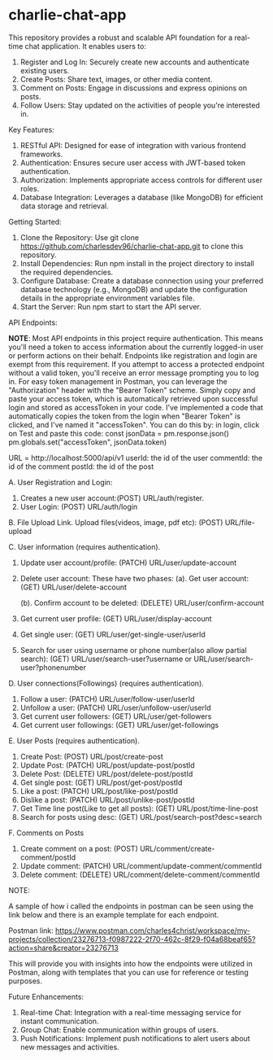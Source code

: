 # charlie-chat-app

This repository provides a robust and scalable API foundation for a real-time chat application. It enables users to:

1. Register and Log In: Securely create new accounts and authenticate existing users.
2. Create Posts: Share text, images, or other media content.
3. Comment on Posts: Engage in discussions and express opinions on posts.
4. Follow Users: Stay updated on the activities of people you're interested in.
   
Key Features:

1. RESTful API: Designed for ease of integration with various frontend frameworks.
2. Authentication: Ensures secure user access with JWT-based token authentication.
3. Authorization: Implements appropriate access controls for different user roles.
4. Database Integration: Leverages a database (like MongoDB) for efficient data storage and retrieval.

Getting Started:

1. Clone the Repository: Use git clone https://github.com/charlesdev96/charlie-chat-app.git to clone this repository.
2. Install Dependencies: Run npm install in the project directory to install the required dependencies.
3. Configure Database: Create a database connection using your preferred database technology (e.g., MongoDB) and update the configuration details in the appropriate environment variables file.
4. Start the Server: Run npm start to start the API server.
   
API Endpoints:

**NOTE**: Most API endpoints in this project require authentication. This means you'll need a token to access information about the currently logged-in user or perform actions on their behalf. Endpoints like registration and login are exempt from this requirement.
If you attempt to access a protected endpoint without a valid token, you'll receive an error message prompting you to log in. For easy token management in Postman, you can leverage the "Authorization" header with the "Bearer Token" scheme. Simply copy and paste your access token, which is automatically retrieved upon successful login and stored as accessToken in your code.
I've implemented a code that automatically copies the token from the login when "Bearer Token" is clicked, and I've named it "accessToken". You can do this by:
in login, click on Test and paste this code:
const jsonData = pm.response.json()
pm.globals.set("accessToken", jsonData.token)

URL = http://localhost:5000/api/v1
userId: the id of the user
commentId: the id of the comment
postId: the id of the post


A. User Registration and Login:
  1. Creates a new user account:(POST) URL/auth/register.
  2. User Login: (POST) URL/auth/login

B. File Upload Link.
  Upload files(videos, image, pdf etc): (POST) URL/file-upload

C. User information (requires authentication).
  1. Update user account/profile: (PATCH) URL/user/update-account
  2. Delete user account: These have two phases:
     (a). Get user account: (GET) URL/user/delete-account
     
     (b). Confirm account to be deleted: (DELETE) URL/user/confirm-account
  4. Get current user profile: (GET) URL/user/display-account
  5. Get single user: (GET) URL/user/get-single-user/userId
  6. Search for user using username or phone number(also allow partial search): (GET) URL/user/search-user?username or URL/user/search-user?phonenumber

D. User connections(Followings) (requires authentication).
  1. Follow a user: (PATCH) URL/user/follow-user/userId
  2. Unfollow a user: (PATCH) URL/user/unfollow-user/userId
  3. Get current user followers: (GET) URL/user/get-followers
  4. Get current user followings: (GET) URL/user/get-followings

E. User Posts (requires authentication).
  1. Create Post: (POST) URL/post/create-post
  2. Update Post: (PATCH) URL/post/update-post/postId
  3. Delete Post: (DELETE) URL/post/delete-post/postId
  4. Get single post: (GET) URL/post/get-post/postId
  5. Like a post: (PATCH) URL/post/like-post/postId
  6. Dislike a post: (PATCH) URL/post/unlike-post/postId
  7. Get Time line post(Like to get all posts): (GET) URL/post/time-line-post
  8. Search for posts using desc: (GET) URL/post/search-post?desc=search

F. Comments on Posts
  1. Create comment on a post: (POST) URL/comment/create-comment/postId
  2. Update comment: (PATCH) URL/comment/update-comment/commentId
  3. Delete comment: (DELETE) URL/comment/delete-comment/commentId

NOTE:

A sample of how i called the endpoints in postman can be seen using the link below and there is an example template for each endpoint.

Postman link: https://www.postman.com/charles4christ/workspace/my-projects/collection/23276713-f0987222-2f70-462c-8f29-f04a68beaf65?action=share&creator=23276713

This will provide you with insights into how the endpoints were utilized in Postman, along with templates that you can use for reference or testing purposes.

Future Enhancements:

1. Real-time Chat: Integration with a real-time messaging service for instant communication.
2. Group Chat: Enable communication within groups of users.
3. Push Notifications: Implement push notifications to alert users about new messages and activities.

